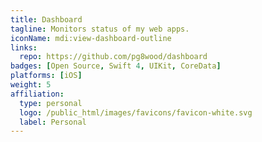 ```yaml
---
title: Dashboard
tagline: Monitors status of my web apps.
iconName: mdi:view-dashboard-outline
links:
  repo: https://github.com/pg8wood/dashboard
badges: [Open Source, Swift 4, UIKit, CoreData]
platforms: [iOS]
weight: 5
affiliation:
  type: personal
  logo: /public_html/images/favicons/favicon-white.svg
  label: Personal
---
```

